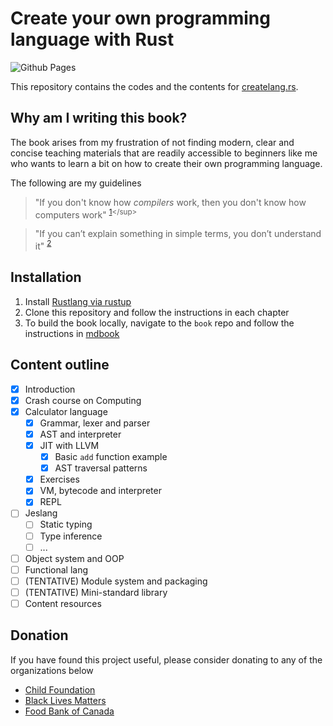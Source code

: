 # Create your own programming language with Rust

![Github Pages](https://github.com/ehsanmok/create-your-own-lang-with-rust/workflows/Github%20Pages/badge.svg?branch=master)

This repository contains the codes and the contents for [createlang.rs](https://createlang.rs).

## Why am I writing this book?

The book arises from my frustration of not finding modern, clear and concise teaching materials that are readily accessible to beginners like me who wants to learn a bit on how to create their own programming language.

The following are my guidelines

> "If you don't know how *compilers* work, then you don't know how computers work" <sup>[1]((http://steve-yegge.blogspot.com/2007/06/rich-programmer-food.html?))</sup>


> "If you can’t explain something in simple terms, you don’t understand it" <sup>[2](https://skeptics.stackexchange.com/questions/8742/did-einstein-say-if-you-cant-explain-it-simply-you-dont-understand-it-well-en)</sup>

## Installation

1. Install [Rustlang via rustup](https://www.rust-lang.org/tools/install)
2. Clone this repository and follow the instructions in each chapter
3. To build the book locally, navigate to the `book` repo and follow the instructions in [mdbook](https://github.com/rust-lang/mdBook)

## Content outline

- [x] Introduction
- [x] Crash course on Computing
- [x] Calculator language
  - [x] Grammar, lexer and parser
  - [x] AST and interpreter
  - [x] JIT with LLVM
    - [x] Basic `add` function example
    - [x] AST traversal patterns
  - [x] Exercises
  - [x] VM, bytecode and interpreter
  - [x] REPL
- [ ] Jeslang
  - [ ] Static typing
  - [ ] Type inference
  - [ ] ...
- [ ] Object system and OOP
- [ ] Functional lang
- [ ] (TENTATIVE) Module system and packaging
- [ ] (TENTATIVE) Mini-standard library
- [ ] Content resources

## Donation

If you have found this project useful, please consider donating to any of the organizations below

* [Child Foundation](https://www.childfoundation.org/page/donate)
* [Black Lives Matters](https://blacklivesmatter.com/)
* [Food Bank of Canada](https://www.foodbankscanada.ca/)
